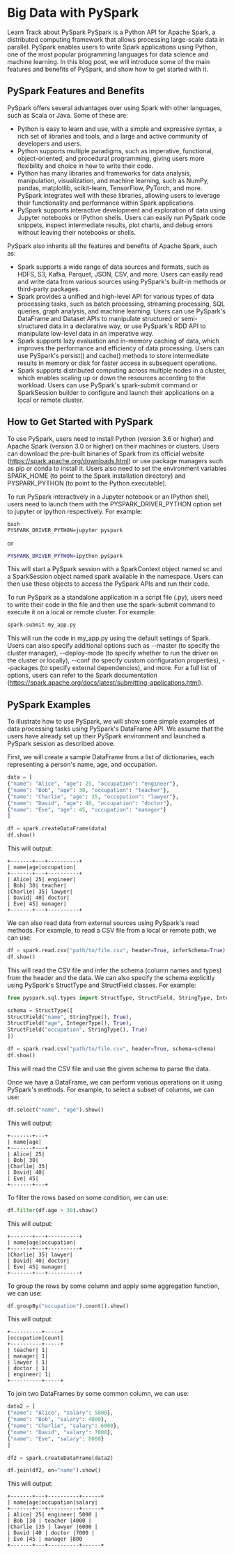 # Big Data with PySpark
 Learn Track about PySpark
PySpark is a Python API for Apache Spark, a distributed computing framework that allows processing large-scale data in parallel. PySpark enables users to write Spark applications using Python, one of the most popular programming languages for data science and machine learning. In this blog post, we will introduce some of the main features and benefits of PySpark, and show how to get started with it.

## PySpark Features and Benefits

PySpark offers several advantages over using Spark with other languages, such as Scala or Java. Some of these are:

- Python is easy to learn and use, with a simple and expressive syntax, a rich set of libraries and tools, and a large and active community of developers and users.
- Python supports multiple paradigms, such as imperative, functional, object-oriented, and procedural programming, giving users more flexibility and choice in how to write their code.
- Python has many libraries and frameworks for data analysis, manipulation, visualization, and machine learning, such as NumPy, pandas, matplotlib, scikit-learn, TensorFlow, PyTorch, and more. PySpark integrates well with these libraries, allowing users to leverage their functionality and performance within Spark applications.
- PySpark supports interactive development and exploration of data using Jupyter notebooks or IPython shells. Users can easily run PySpark code snippets, inspect intermediate results, plot charts, and debug errors without leaving their notebooks or shells.

PySpark also inherits all the features and benefits of Apache Spark, such as:

- Spark supports a wide range of data sources and formats, such as HDFS, S3, Kafka, Parquet, JSON, CSV, and more. Users can easily read and write data from various sources using PySpark's built-in methods or third-party packages.
- Spark provides a unified and high-level API for various types of data processing tasks, such as batch processing, streaming processing, SQL queries, graph analysis, and machine learning. Users can use PySpark's DataFrame and Dataset APIs to manipulate structured or semi-structured data in a declarative way, or use PySpark's RDD API to manipulate low-level data in an imperative way.
- Spark supports lazy evaluation and in-memory caching of data, which improves the performance and efficiency of data processing. Users can use PySpark's persist() and cache() methods to store intermediate results in memory or disk for faster access in subsequent operations.
- Spark supports distributed computing across multiple nodes in a cluster, which enables scaling up or down the resources according to the workload. Users can use PySpark's spark-submit command or SparkSession builder to configure and launch their applications on a local or remote cluster.

## How to Get Started with PySpark

To use PySpark, users need to install Python (version 3.6 or higher) and Apache Spark (version 3.0 or higher) on their machines or clusters. Users can download the pre-built binaries of Spark from its official website (https://spark.apache.org/downloads.html) or use package managers such as pip or conda to install it. Users also need to set the environment variables SPARK_HOME (to point to the Spark installation directory) and PYSPARK_PYTHON (to point to the Python executable).

To run PySpark interactively in a Jupyter notebook or an IPython shell, users need to launch them with the PYSPARK_DRIVER_PYTHON option set to jupyter or ipython respectively. For example:
```
bash
PYSPARK_DRIVER_PYTHON=jupyter pyspark
```

or

```bash
PYSPARK_DRIVER_PYTHON=ipython pyspark
```

This will start a PySpark session with a SparkContext object named sc and a SparkSession object named spark available in the namespace. Users can then use these objects to access the PySpark APIs and run their code.

To run PySpark as a standalone application in a script file (.py), users need to write their code in the file and then use the spark-submit command to execute it on a local or remote cluster. For example:

```bash
spark-submit my_app.py
```

This will run the code in my_app.py using the default settings of Spark. Users can also specify additional options such as --master (to specify the cluster manager), --deploy-mode (to specify whether to run the driver on the cluster or locally), --conf (to specify custom configuration properties), --packages (to specify external dependencies), and more. For a full list of options, users can refer to the Spark documentation (https://spark.apache.org/docs/latest/submitting-applications.html).

## PySpark Examples

To illustrate how to use PySpark, we will show some simple examples of data processing tasks using PySpark's DataFrame API. We assume that the users have already set up their PySpark environment and launched a PySpark session as described above.

First, we will create a sample DataFrame from a list of dictionaries, each representing a person's name, age, and occupation.

```python
data = [
{"name": "Alice", "age": 25, "occupation": "engineer"},
{"name": "Bob", "age": 30, "occupation": "teacher"},
{"name": "Charlie", "age": 35, "occupation": "lawyer"},
{"name": "David", "age": 40, "occupation": "doctor"},
{"name": "Eve", "age": 45, "occupation": "manager"}
]

df = spark.createDataFrame(data)
df.show()
```

This will output:

```
+-------+---+----------+
| name|age|occupation|
+-------+---+----------+
| Alice| 25| engineer|
| Bob| 30| teacher|
|Charlie| 35| lawyer|
| David| 40| doctor|
| Eve| 45| manager|
+-------+---+----------+
```

We can also read data from external sources using PySpark's read methods. For example, to read a CSV file from a local or remote path, we can use:

```python
df = spark.read.csv("path/to/file.csv", header=True, inferSchema=True)
df.show()
```

This will read the CSV file and infer the schema (column names and types) from the header and the data. We can also specify the schema explicitly using PySpark's StructType and StructField classes. For example:

```python
from pyspark.sql.types import StructType, StructField, StringType, IntegerType

schema = StructType([
StructField("name", StringType(), True),
StructField("age", IntegerType(), True),
StructField("occupation", StringType(), True)
])

df = spark.read.csv("path/to/file.csv", header=True, schema=schema)
df.show()
```

This will read the CSV file and use the given schema to parse the data.

Once we have a DataFrame, we can perform various operations on it using PySpark's methods. For example, to select a subset of columns, we can use:

```python
df.select("name", "age").show()
```

This will output:

```
+-------+---+
| name|age|
+-------+---+
| Alice| 25|
| Bob| 30|
|Charlie| 35|
| David| 40|
| Eve| 45|
+-------+---+
```

To filter the rows based on some condition, we can use:

```python
df.filter(df.age > 30).show()
```

This will output:

```
+-------+---+----------+
| name|age|occupation|
+-------+---+----------+
|Charlie| 35| lawyer|
| David| 40| doctor|
| Eve| 45| manager|
+-------+---+----------+
```

To group the rows by some column and apply some aggregation function, we can use:

```python
df.groupBy("occupation").count().show()
```

This will output:

```
+----------+-----+
|occupation|count|
+----------+-----+
| teacher| 1|
| manager| 1|
| lawyer | 1|
| doctor | 1|
| engineer| 1|
+----------+-----+
```

To join two DataFrames by some common column, we can use:

```python
data2 = [
{"name": "Alice", "salary": 5000},
{"name": "Bob", "salary": 4000},
{"name": "Charlie", "salary": 6000},
{"name": "David", "salary": 7000},
{"name": "Eve", "salary": 8000}
]

df2 = spark.createDataFrame(data2)

df.join(df2, on="name").show()
```

This will output:

```
+-------+---+----------+------+
| name|age|occupation|salary|
+-------+---+----------+------+
| Alice| 25| engineer| 5000 |
| Bob |30 | teacher |4000 |
|Charlie |35 | lawyer |6000 |
| David |40 | doctor |7000 |
| Eve |45 | manager |800
+-------+---+----------+------+
```
